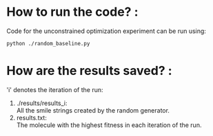 # How to run the code? : 
Code for the unconstrained optimization experiment can be run using:  
```
python ./random_baseline.py
```  

# How are the results saved?  : 
'i' denotes the iteration of the run: 
1. ./results/results_i:  
   All the smile strings created by the random generator.   
2. results.txt:  
   The molecule with the highest fitness in each iteration of the run. 